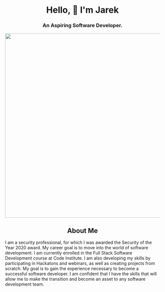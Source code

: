 <h1 align='center'>
  Hello, 👋 I'm Jarek
</h1>
<h3 align='center'>
  An Aspiring Software Developer.
</h3>



<div id="header" align="center">
  <img src="https://blog.yurimotatech.com/wp-content/uploads/2022/02/Hello-World-Python.png" width="600"/>
</div>

<h2 align='center'>
  About Me
</h2>

<p align='left'>I am a security professional, for which I was awarded the Security of the Year 2020 award. My career goal is to move into the world of software development. I am currently enrolled in the Full Stack Software Development course at Code Institute. I am also developing my skills by participating in Hackatons and webinars, as well as creating projects from scratch. My goal is to gain the experience necessary to become a successful software developer. I am confident that I have the skills that will allow me to make the transition and become an asset to any software development team.
</p>
